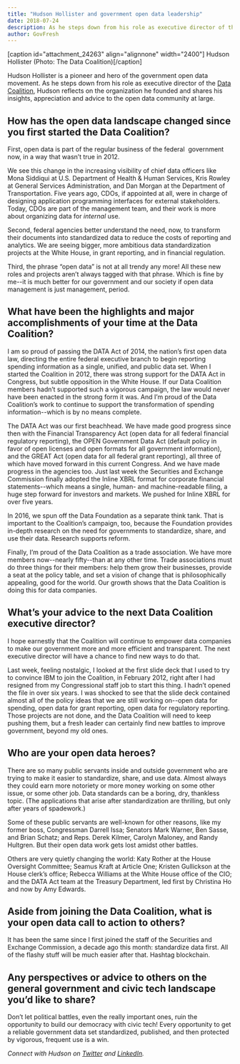 ```yaml
---
title: "Hudson Hollister and government open data leadership"
date: 2018-07-24
description: As he steps down from his role as executive director of the Data Coalition, Hudson Hollister reflects on the organization he founded and shares his insights, appreciation and advice to the open data community at large.
author: GovFresh
---
```


[caption id="attachment_24263" align="alignnone" width="2400"] Hudson Hollister (Photo: The Data Coalition)[/caption]

Hudson Hollister is a pioneer and hero of the government open data movement. As he steps down from his role as executive director of the <a href="https://www.datacoalition.org/">Data Coalition</a>, Hudson reflects on the organization he founded and shares his insights, appreciation and advice to the open data community at large.

<h2>How has the open data landscape changed since you first started the Data Coalition?</h2>

First, open data is part of the regular business of the federal  government now, in a way that wasn’t true in 2012.

We see this change in the increasing visibility of chief data officers like Mona Siddiqui at U.S. Department of Health &amp; Human Services, Kris Rowley at General Services Administration, and Dan Morgan at the Department of Transportation. Five years ago, CDOs, if appointed at all, were in charge of designing application programming interfaces for external stakeholders. Today, CDOs are part of the management team, and their work is more about organizing data for <i>internal </i>use.

Second, federal agencies better understand the need, now, to transform their documents into standardized data to reduce the costs of reporting and analytics. We are seeing bigger, more ambitious data standardization projects at the White House, in grant reporting, and in financial regulation.

Third, the phrase “open data” is not at all trendy any more! All these new roles and projects aren’t always tagged with that phrase. Which is fine by me--it is much better for our government and our society if open data management is just management, period.

<h2>What have been the highlights and major accomplishments of your time at the Data Coalition?</h2>

I am so proud of passing the DATA Act of 2014, the nation’s first open data law, directing the entire federal executive branch to begin reporting spending information as a single, unified, and public data set. When I started the Coalition in 2012, there was strong support for the DATA Act in Congress, but subtle opposition in the White House. If our Data Coalition members hadn’t supported such a vigorous campaign, the law would never have been enacted in the strong form it was. And I’m proud of the Data Coalition’s work to continue to support the transformation of spending information--which is by no means complete.

The DATA Act was our first beachhead. We have made good progress since then with the Financial Transparency Act (open data for all federal financial regulatory reporting), the OPEN Government Data Act (default policy in favor of open licenses and open formats for all government information), and the GREAT Act (open data for all federal grant reporting), all three of which have moved forward in this current Congress. And we have made progress in the agencies too. Just last week the Securities and Exchange Commission finally adopted the Inline XBRL format for corporate financial statements--which means a single, human- and machine-readable filing, a huge step forward for investors and markets. We pushed for Inline XBRL for over five years.

In 2016, we spun off the Data Foundation as a separate think tank. That is important to the Coalition’s campaign, too, because the Foundation provides in-depth research on the need for governments to standardize, share, and use their data. Research supports reform.

Finally, I’m proud of the Data Coalition as a trade association. We have more members now--nearly fifty--than at any other time. Trade associations must do three things for their members: help them grow their businesses, provide a seat at the policy table, and set a vision of change that is philosophically appealing, good for the world. Our growth shows that the Data Coalition is doing this for data companies.

<h2>What’s your advice to the next Data Coalition executive director?</h2>

I hope earnestly that the Coalition will continue to empower data companies to make our government more and more efficient and transparent. The next executive director will have a chance to find new ways to do that.

Last week, feeling nostalgic, I looked at the first slide deck that I used to try to convince IBM to join the Coalition, in February 2012, right after I had resigned from my Congressional staff job to start this thing. I hadn’t opened the file in over six years. I was shocked to see that the slide deck contained almost all of the policy ideas that we are still working on--open data for spending, open data for grant reporting, open data for regulatory reporting. Those projects are not done, and the Data Coalition will need to keep pushing them, but a fresh leader can certainly find new battles to improve government, beyond my old ones.

<h2>Who are your open data heroes?</h2>

There are so many public servants inside and outside government who are trying to make it easier to standardize, share, and use data. Almost always they could earn more notoriety or more money working on some other issue, or some other job. Data standards can be a boring, dry, thankless topic. (The applications that arise after standardization are thrilling, but only after years of spadework.)

Some of these public servants are well-known for other reasons, like my former boss, Congressman Darrell Issa; Senators Mark Warner, Ben Sasse, and Brian Schatz; and Reps. Derek Kilmer, Carolyn Maloney, and Randy Hultgren. But their open data work gets lost amidst other battles.

Others are very quietly changing the world: Katy Rother at the House Oversight Committee; Seamus Kraft at Article One; Kristen Gullickson at the House clerk’s office; Rebecca Williams at the White House office of the CIO; and the DATA Act team at the Treasury Department, led first by Christina Ho and now by Amy Edwards.
<h2>Aside from joining the Data Coalition, what is your open data call to action to others?</h2>
It has been the same since I first joined the staff of the Securities and Exchange Commission, a decade ago this month: standardize data first. All of the flashy stuff will be much easier after that. Hashtag blockchain.

<h2>Any perspectives or advice to others on the general government and civic tech landscape you’d like to share?</h2>

Don’t let political battles, even the really important ones, ruin the opportunity to build our democracy with civic tech! Every opportunity to get a reliable government data set standardized, published, and then protected by vigorous, frequent use is a win.

<i>Connect with Hudson on </i><a href="https://twitter.com/hudsonhollister"><i>Twitter</i></a><i> and </i><a href="https://www.linkedin.com/in/hudson-hollister-aa0a674"><i>LinkedIn</i></a><i>.</i>
